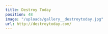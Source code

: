 ```yaml
---
title: Destroy Today
position: 48
image: "/uploads/gallery__destroytoday.jpg"
url: http://destroytoday.com/
---
```



